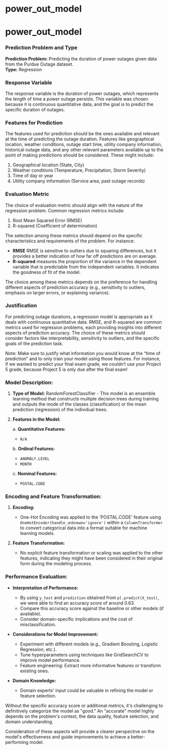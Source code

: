 # power_out_model


# power_out_model

### Prediction Problem and Type

**Prediction Problem:** Predicting the duration of power outages given data from the Purdue Outage dataset.  
**Type:** Regression

### Response Variable

The response variable is the duration of power outages, which represents the length of time a power outage persists. This variable was chosen because it is continuous quantitative data, and the goal is to predict the specific duration of outages.

### Features for Prediction

The features used for prediction should be the ones available and relevant at the time of predicting the outage duration. Features like geographical location, weather conditions, outage start time, utility company information, historical outage data, and any other relevant parameters available up to the point of making predictions should be considered. These might include:

1. Geographical location (State, City)
2. Weather conditions (Temperature, Precipitation, Storm Severity)
3. Time of day or year
4. Utility company information (Service area, past outage records)

### Evaluation Metric

The choice of evaluation metric should align with the nature of the regression problem. Common regression metrics include:


1. Root Mean Squared Error (RMSE)
2. R-squared (Coefficient of determination)

The selection among these metrics should depend on the specific characteristics and requirements of the problem. For instance:

- **RMSE** RMSE is sensitive to outliers due to squaring differences, but it provides a better indication of how far off predictions are on average.
- **R-squared** measures the proportion of the variance in the dependent variable that is predictable from the independent variables. It indicates the goodness of fit of the model.

The choice among these metrics depends on the preference for handling different aspects of prediction accuracy (e.g., sensitivity to outliers, emphasis on larger errors, or explaining variance).

### Justification

For predicting outage durations, a regression model is appropriate as it deals with continuous quantitative data. RMSE, and R-squared are common metrics used for regression problems, each providing insights into different aspects of prediction accuracy. The choice of these metrics should consider factors like interpretability, sensitivity to outliers, and the specific goals of the prediction task.


Note: Make sure to justify what information you would know at the “time of prediction” and to only train your model using those features. For instance, if we wanted to predict your final exam grade, we couldn’t use your Project 5 grade, because Project 5 is only due after the final exam!


### Model Description:

1. **Type of Model:** RandomForestClassifier - This model is an ensemble learning method that constructs multiple decision trees during training and outputs the mode of the classes (classification) or the mean prediction (regression) of the individual trees.
  
2. **Features in the Model:**

   a. **Quantitative Features:**
      - `N/A`
   
   b. **Ordinal Features:**
      - `ANOMALY.LEVEL`
      - `MONTH`
   
   c. **Nominal Features:**
      - `POSTAL.CODE`

  
### Encoding and Feature Transformation:

1. **Encoding:**
   - One-Hot Encoding was applied to the 'POSTAL.CODE' feature using `OneHotEncoder(handle_unknown='ignore')` within a `ColumnTransformer` to convert categorical data into a format suitable for machine learning models.

2. **Feature Transformation:**
   - No explicit feature transformation or scaling was applied to the other features, indicating they might have been considered in their original form during the modeling process.

### Performance Evaluation:

- **Interpretation of Performance:**
  - By using `y_test` and `prediction` obtained from `pl.predict(X_test)`, we were able to find an accuracy score of around 0.63.
  - Compare this accuracy score against the baseline or other models (if available).
  - Consider domain-specific implications and the cost of misclassification.
  
- **Considerations for Model Improvement:**
  - Experiment with different models (e.g., Gradient Boosting, Logistic Regression, etc.).
  - Tune hyperparameters using techniques like GridSearchCV to improve model performance.
  - Feature engineering: Extract more informative features or transform existing ones.
  
- **Domain Knowledge:**
  - Domain experts' input could be valuable in refining the model or feature selection.

Without the specific accuracy score or additional metrics, it's challenging to definitively categorize the model as "good." An "accurate" model highly depends on the problem's context, the data quality, feature selection, and domain understanding.

Consideration of these aspects will provide a clearer perspective on the model's effectiveness and guide improvements to achieve a better-performing model.

